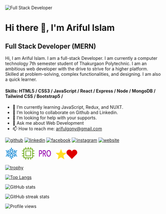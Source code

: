 ![Full Stack Developer](https://media.licdn.com/dms/image/D5616AQEGqn1GLJ5a0g/profile-displaybackgroundimage-shrink_350_1400/0/1670512904843?e=1683158400&v=beta&t=N9xi6YA9ZctlidX7u2yNUOHSoHJLx-9WBQ3X940rgCw)
# Hi there 👋, I'm Ariful Islam
## Full Stack Developer (MERN)

Hi, I am Ariful Islam. I am a full-stack Developer. I am currently a computer technology 7th semester student of Thakurgaon Polytechnic. I am an ambitious web developer with the drive to strive for a higher platform. Skilled at problem-solving, complex functionalities, and designing. I am also a quick learner.

#### Skills: HTML5 / CSS3 / JavaScript / React / Express / Node / MongoDB / Tailwind CSS / Bootstrap5 /
 
- 🌱 I’m currently learning JavaScript, Redux, and NUXT. 
- 👯 I’m looking to collaborate on Github and  Linkedin. 
- 🤔 I’m looking for help with your supports. 
- 💬 Ask me about Web Development 
- 📫 How to reach me: arifulgony@gmail.com


[<img src='https://cdn.jsdelivr.net/npm/simple-icons@3.0.1/icons/github.svg' alt='github' height='40'>](https://github.com/arifulgony)  [<img src='https://cdn.jsdelivr.net/npm/simple-icons@3.0.1/icons/linkedin.svg' alt='linkedin' height='40'>](https://www.linkedin.com/in/arifulgony/)  [<img src='https://cdn.jsdelivr.net/npm/simple-icons@3.0.1/icons/facebook.svg' alt='facebook' height='40'>](https://www.facebook.com/arifulgony)  [<img src='https://cdn.jsdelivr.net/npm/simple-icons@3.0.1/icons/instagram.svg' alt='instagram' height='40'>](https://www.instagram.com/arifulgony1/)  [<img src='https://cdn.jsdelivr.net/npm/simple-icons@3.0.1/icons/icloud.svg' alt='website' height='40'>](https://arifulgony.netlify.app/)  

<img src='https://raw.githubusercontent.com/acervenky/animated-github-badges/master/assets/acbadge.gif' width='40' height='40'> <img src='https://raw.githubusercontent.com/acervenky/animated-github-badges/master/assets/devbadge.gif' width='40' height='40'> <img src='https://raw.githubusercontent.com/acervenky/animated-github-badges/master/assets/pro.gif' width='40' height='40'> <img src='https://raw.githubusercontent.com/acervenky/animated-github-badges/master/assets/starbadge.gif' width='35' height='35'><img src='https://raw.githubusercontent.com/acervenky/animated-github-badges/master/assets/sponsorbadge.gif' width='35' height='35'>

[![trophy](https://github-profile-trophy.vercel.app/?username=arifulgony)]()

[![Top Langs](https://github-readme-stats.vercel.app/api/top-langs/?username=arifulhony)]()

![GitHub stats](https://github-readme-stats.vercel.app/api?username=arigulgony&show_icons=true&count_private=true)  

![GitHub streak stats](https://streak-stats.demolab.com/?user=arifulgony)  

![Profile views](https://gpvc.arturio.dev/arifulgony)  
